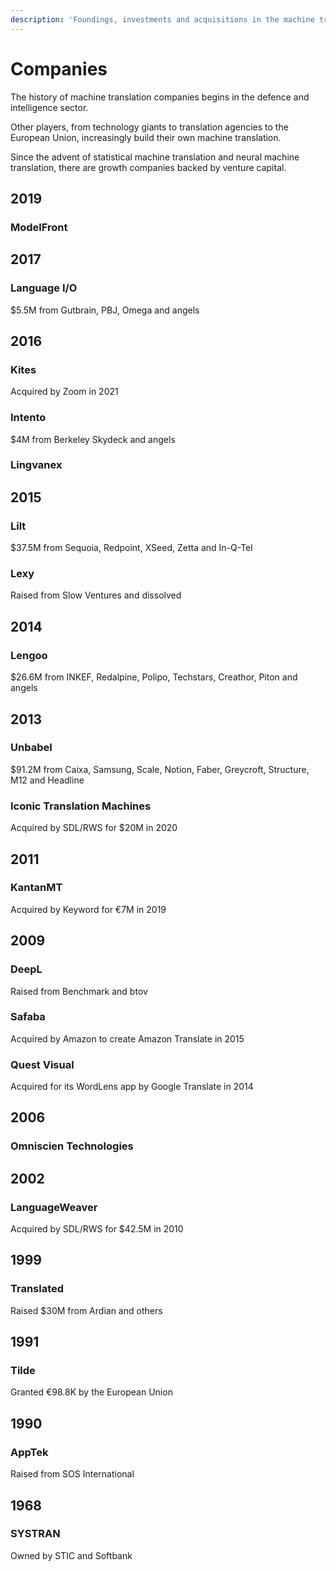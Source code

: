 ```yaml
---
description: 'Foundings, investments and acquisitions in the machine translation space'
---
```


# Companies

The history of machine translation companies begins in the defence and intelligence sector.

Other players, from technology giants to translation agencies to the European Union, increasingly build their own machine translation.

Since the advent of statistical machine translation and neural machine translation, there are growth companies backed by venture capital.

## 2019

### ModelFront

## 2017

### Language I/O

$5.5M from Gutbrain, PBJ, Omega and angels

## 2016

### Kites
Acquired by Zoom in 2021

### Intento

$4M from Berkeley Skydeck and angels

### Lingvanex

## 2015

### Lilt

$37.5M from Sequoia, Redpoint, XSeed, Zetta and In-Q-Tel

### Lexy

Raised from Slow Ventures and dissolved

## 2014

### Lengoo

$26.6M from INKEF, Redalpine, Polipo, Techstars, Creathor, Piton and angels

## 2013

### Unbabel

$91.2M from Caixa, Samsung, Scale, Notion, Faber, Greycroft, Structure, M12 and Headline

### Iconic Translation Machines

Acquired by SDL/RWS for $20M in 2020

## 2011

### KantanMT

Acquired by Keyword for €7M in 2019

## 2009

### DeepL

Raised from Benchmark and btov

### Safaba

Acquired by Amazon to create Amazon Translate in 2015

### Quest Visual

Acquired for its WordLens app by Google Translate in 2014

## 2006

### Omniscien Technologies

## 2002

### LanguageWeaver

Acquired by SDL/RWS for $42.5M in 2010

## 1999
### Translated
Raised $30M from Ardian and others

## 1991

### Tilde

Granted €98.8K by the European Union

## 1990

### AppTek

Raised from SOS International

## 1968

### SYSTRAN

Owned by STIC and Softbank

